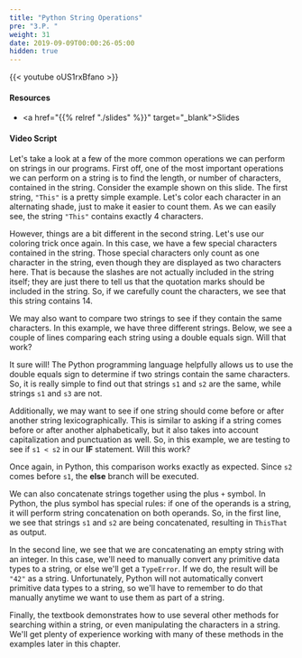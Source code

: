 ```yaml
---
title: "Python String Operations"
pre: "3.P. "
weight: 31
date: 2019-09-09T00:00:26-05:00
hidden: true
---
```


{{< youtube oUS1rxBfano >}}

#### Resources

* <a href="{{% relref "./slides" %}}" target="_blank">Slides</a>

#### Video Script

Let's take a look at a few of the more common operations we can perform on strings in our programs. First off, one of the most important operations we can perform on a string is to find the length, or number of characters, contained in the string. Consider the example shown on this slide. The first string, `"This"` is a pretty simple example. Let's color each character in an alternating shade, just to make it easier to count them. As we can easily see, the string `"This"` contains exactly 4 characters.

However, things are a bit different in the second string. Let's use our coloring trick once again. In this case, we have a few special characters contained in the string. Those special characters only count as one character in the string, even though they are displayed as two characters here. That is because the slashes are not actually included in the string itself; they are just there to tell us that the quotation marks should be included in the string. So, if we carefully count the characters, we see that this string contains 14.

We may also want to compare two strings to see if they contain the same characters. In this example, we have three different strings. Below, we see a couple of lines comparing each string using a double equals sign. Will that work?

It sure will! The Python programming language helpfully allows us to use the double equals sign to determine if two strings contain the same characters. So, it is really simple to find out that strings `s1` and `s2` are the same, while strings `s1` and `s3` are not.

Additionally, we may want to see if one string should come before or after another string lexicographically. This is similar to asking if a string comes before or after another alphabetically, but it also takes into account capitalization and punctuation as well. So, in this example, we are testing to see if `s1 < s2` in our **IF** statement. Will this work?

Once again, in Python, this comparison works exactly as expected. Since `s2` comes before `s1`, the **else** branch will be executed.

We can also concatenate strings together using the plus `+` symbol. In Python, the plus symbol has special rules: if one of the operands is a string, it will perform string concatenation on both operands. So, in the first line, we see that strings `s1` and `s2` are being concatenated, resulting in `ThisThat` as output.

In the second line, we see that we are concatenating an empty string with an integer. In this case, we'll need to manually convert any primitive data types to a string, or else we'll get a `TypeError`. If we do, the result will be `"42"` as a string. Unfortunately, Python will not automatically convert primitive data types to a string, so we'll have to remember to do that manually anytime we want to use them as part of a string.

Finally, the textbook demonstrates how to use several other methods for searching within a string, or even manipulating the characters in a string. We'll get plenty of experience working with many of these methods in the examples later in this chapter.
